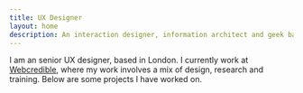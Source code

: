 ```yaml
---
title: UX Designer
layout: home
description: An interaction designer, information architect and geek based in London, currently Sr. Experience Designer at Webcredible
---
```


I am an senior UX designer, based in London. I currently work at [Webcredible][webcredible], where my work involves a mix of design, research and training. Below are some projects I have worked on.

[webcredible]: https://www.webcredible.com/
[ia-course]: https://www.webcredible.com/training/information-architecture-training/
[uxf-course]: https://www.webcredible.com/training/ux-fundamentals-training/
